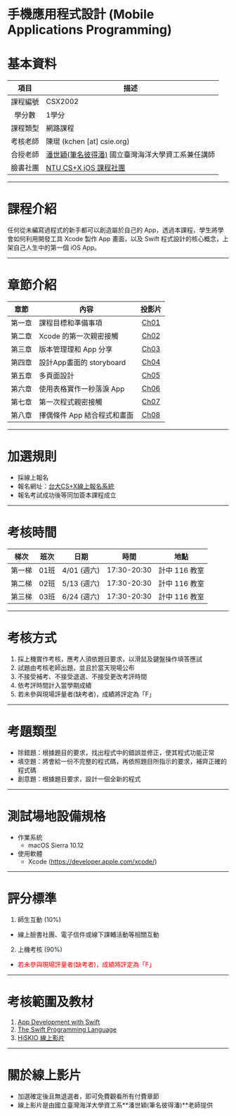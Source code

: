 # 手機應用程式設計 (Mobile Applications Programming)


# 基本資料
 項目 | 描述 
:-------:| --- 
 課程編號 | CSX2002 
  學分數  | 1學分 
 課程類型 | 網路課程 
 考核老師 | 陳琨 (kchen [at] csie.org)|
 合授老師 |  [潘世穎(筆名彼得潘)](https://www.facebook.com/deeplove.pan) 國立臺灣海洋大學資工系兼任講師
 臉書社團 | [NTU CS+X iOS 課程社團](https://www.facebook.com/groups/ntucsx.ios/)


---

# 課程介紹

任何從未編寫過程式的新手都可以創造屬於自己的 App，透過本課程，學生將學會如何利用開發工具 Xcode 製作 App 畫面，以及 Swift 程式設計的核心概念，上架自己人生中的第一個 iOS App。

---

# 章節介紹

章節 | 內容 | 投影片
:---:| --- | :---:
第一章 | 課程目標和準備事項 | [Ch01][Ch01]
第二章 | Xcode 的第一次親密接觸 | [Ch02][Ch02]
第三章 | 版本管理理和 App 分享  | [Ch03][Ch03]
第四章 | 設計App畫面的 storyboard | [Ch04][Ch04]
第五章 | 多頁面設計 | [Ch05][Ch05]
第六章 | 使用表格實作一秒落淚 App | [Ch06][Ch06]
第七章 | 第一次程式親密接觸 | [Ch07][Ch07]
第八章 | 擇偶條件 App 結合程式和畫面 | [Ch08][Ch08]

[Ch01]: https://goo.gl/UstBaZ
[Ch02]: https://goo.gl/LCAlnf
[Ch03]: https://goo.gl/qRHULI
[Ch04]: https://goo.gl/X0fHCM
[Ch05]: https://goo.gl/O3cg9q
[Ch06]: https://goo.gl/fCTMEd
[Ch07]: https://goo.gl/VDka5Y
[Ch08]: https://goo.gl/DyV9Pn

---

# 加選規則

* 採線上報名
* 報名網址：[台大CS+X線上報名系統](https://csx.aca.ntu.edu.tw/course)
* 報名考試成功後等同加簽本課程成立 

---

# 考核時間

梯次 | 班次 | 日期 | 時間 | 地點
:--:|:----:|:----:|:----:|:---:
第一梯 | 01班 | 4/01 (週六) | 17:30-20:30 |計中 116 教室
第二梯 | 02班 | 5/13 (週六) | 17:30-20:30 |計中 116 教室
第三梯 | 03班 | 6/24 (週六) | 17:30-20:30 |計中 116 教室

---

# 考核方式

1. 採上機實作考核，應考人須依題目要求，以滑鼠及鍵盤操作填答應試
2. 試題由考核老師出題，並且於當天現場公布
3. 不接受補考、不接受退選、不接受更改考評時間
4. 依考評時間計入當學期成績
5. 若未參與現場評量者(缺考者)，成績將評定為「F」


---

# 考題類型

* 除錯題：根據題目的要求，找出程式中的錯誤並修正，使其程式功能正常
* 填空題：將會給一份不完整的程式碼，再依照題目所指示的要求，補齊正確的程式碼
* 創意題：根據題目要求，設計一個全新的程式

---

# 測試場地設備規格

* 作業系統
  * macOS Sierra 10.12 
* 使用軟體
  * Xcode (https://developer.apple.com/xcode/)

---

# 評分標準

1. 師生互動 (10%)
  * 線上臉書社團、電子信件或線下課輔活動等相關互動
2. 上機考核 (90%)
  * <font color="red">若未參與現場評量者(缺考者)，成績將評定為「F」</font>

---

# 考核範圍及教材

1. [App Development with Swift](https://itunes.apple.com/tw/book/app-development-with-swift/id1118575552)
2. [The Swift Programming Language](https://developer.apple.com/library/content/documentation/Swift/Conceptual/Swift_Programming_Language/index.html#//apple_ref/doc/uid/TP40014097-CH3-ID0)
3. [HiSKIO 線上影片](https://hiskio.com/course/72)

---
 
# 關於線上影片

* 加選確定後且無退選者，即可免費觀看所有付費章節
* 線上影片是由國立臺灣海洋大學資工系**潘世穎(筆名彼得潘)**老師提供